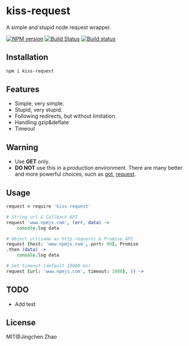 kiss-request
======
A simple and stupid node request wrapper.

[![NPM version](https://badge.fury.io/js/kiss-request.svg)](https://www.npmjs.com/package/kiss-request)
[![Build Status](https://travis-ci.org/dracupid/kiss-request.svg)](https://travis-ci.org/dracupid/kiss-request)
[![Build status](https://ci.appveyor.com/api/projects/status/github/dracupid/kiss-request?svg=true)](https://ci.appveyor.com/project/dracupid/kiss-request)

## Installation
```bash
npm i kiss-request
```

## Features
- Simple, very simple.
- Stupid, very stupid.
- Following redirects, but without limitation.
- Handling gzip&deflate
- Timeout

## Warning
- Use **GET** only.
- **DO NOT** use this in a production environment. There are many better and more powerful choices, such as [got](https://github.com/sindresorhus/got), [request](https://github.com/mikeal/request).

## Usage
```coffee
request = require 'kiss-request'

# String url & Callback API
request 'www.npmjs.com', (err, data) ->
    console.log data

# Object url(same as http.request) & Promise API
request {host: 'www.npmjs.com', port: 80}, Promise
.then (data) ->
    console.log data

# Set timeout (default 10000 ms)
request {url: 'www.npmjs.com', timeout: 1000}, () ->
```

## TODO
- Add test

## License
MIT@Jingchen Zhao

